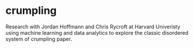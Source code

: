 # crumpling

Research with Jordan Hoffmann and Chris Rycroft at Harvard Univeristy using machine learning and data analytics to explore the classic disordered system of crumpling paper.
